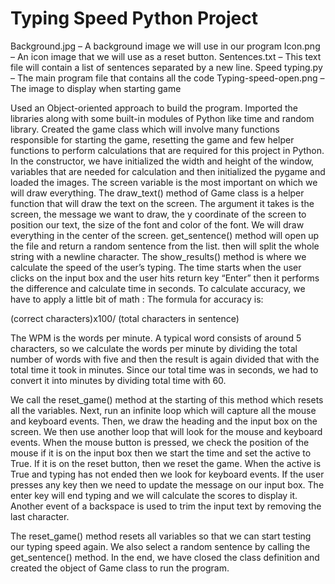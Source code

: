 # Typing Speed Python Project
Background.jpg – A background image we will use in our program
Icon.png – An icon image that we will use as a reset button.
Sentences.txt – This text file will contain a list of sentences separated by a new line.
Speed typing.py – The main program file that contains all the code
Typing-speed-open.png – The image to display when starting game

Used an Object-oriented approach to build the program.
Imported the libraries along with some built-in modules of Python like time and random library.
Created the game class which will involve many functions responsible for starting the game, resetting the game and few helper functions to perform calculations that are required for this project in Python.
In the constructor, we have initialized the width and height of the window, variables that are needed for calculation and then initialized the pygame and loaded the images. The screen variable is the most important on which we will draw everything.
The draw_text() method of Game class is a helper function that will draw the text on the screen. The argument it takes is the screen, the message we want to draw, the y coordinate of the screen to position our text, the size of the font and color of the font. We will draw everything in the center of the screen. 
get_sentence() method will open up the file and return a random sentence from the list. then will split the whole string with a newline character.
The show_results() method is where we calculate the speed of the user’s typing. The time starts when the user clicks on the input box and the user hits return key “Enter” then it performs the difference and calculate time in seconds.
To calculate accuracy, we have to apply a little bit of math : The formula for accuracy is:

(correct characters)x100/ (total characters in sentence)

The WPM is the words per minute. A typical word consists of around 5 characters, so we calculate the words per minute by dividing the total number of words with five and then the result is again divided that with the total time it took in minutes. Since our total time was in seconds, we had to convert it into minutes by dividing total time with 60.

We call the reset_game() method at the starting of this method which resets all the variables. Next, run an infinite loop which will capture all the mouse and keyboard events. Then, we draw the heading and the input box on the screen.
We then use another loop that will look for the mouse and keyboard events. When the mouse button is pressed, we check the position of the mouse if it is on the input box then we start the time and set the active to True. If it is on the reset button, then we reset the game.
When the active is True and typing has not ended then we look for keyboard events. If the user presses any key then we need to update the message on our input box. The enter key will end typing and we will calculate the scores to display it. Another event of a backspace is used to trim the input text by removing the last character.

The reset_game() method resets all variables so that we can start testing our typing speed again. We also select a random sentence by calling the get_sentence() method. In the end, we have closed the class definition and created the object of Game class to run the program.

